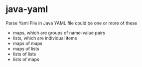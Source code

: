 # java-yaml
Parse Yaml File in Java
YAML file could be one or more of these
- maps, which are groups of name-value pairs
- lists, which are individual items
- maps of maps
- maps of lists
- lists of lists
- lists of maps
